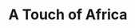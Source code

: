 ---
layout: piece
collection_: beading
title: A Touch of Africa
image: a-touch-of-africa.jpg
media: Metal, fabric, cut outdo, thread, ink, batik
description: Peyote Stitch encasing metal giraffe, with mixed fabrics, and cut out animals, quilted, matted in a maple glass frame 2 inches in depth.
dimensions: 15" x 15½"
price: $265
create_date: 2011
---
